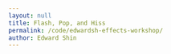 ```yaml
---
layout: null
title: Flash, Pop, and Hiss
permalink: /code/edwardsh-effects-workshop/
author: Edward Shin
---
```



<script deferred type="module">

///
/// 2017-10-25 make your own nightmare day
///
/// Copy this file to your own folder to get started,
/// but this time, leave the import statements alone.
///
import * as T from '../evan-erdos/module.js'
import * as Effects from '../evan-erdos/effects/module.js'
import * as Shaders from '../evan-erdos/shaders/module.js'


///
/// The Factory Pattern + more destructruing fun
///
/// A Factory allows for the precise creation of many objects,
/// to whatever similar specifications they all have.
/// In this case, we're just sending along the simple stuff:
/// everything has a place, everything has a material,
/// they should all have shadows enabled, and so on.
///
/// Something more interesting is evident in the functions below.
/// What do they seem to do?
///
/// They take in the arguments to a constructor and then call it.
/// Who would do a thing like that? Why?
///
/// We would. That's who.
///
/// What this allows us to do is customize inputs.
/// When we create the ground, we just tack on a fourth parameter.
/// Since we passed the input function its arguments,
/// the rest of the function couldn't care less what it does.
/// We'll be using this approach later on, in the renderer.
///
function createShape({
        position = [0,0,0],
        rotation = [0,0,0],
        geometry = [1,1,1],
        material = {color:0xAAAAAA},
        enableShadows = true,
        f = a => new T.MeshStandardMaterial(a),
        g = a => new T.CubeGeometry(...a),
        }={}) {
    let mesh = new T.Mesh(g(geometry),f(material))
        mesh.castShadow = enableShadows
        mesh.receiveShadow = enableShadows
        mesh.position.set(...position)
        mesh.rotation.set(...rotation)
    return mesh
}


// create a ground texture with arguably too many polygons
let ground = createShape({
    position: [0,0,0],
    rotation: [-Math.PI/2,0,0],
    material: { color:0x111111, roughness:0.1 },

    // a fourth argument? how could you!
    geometry: [1e3,1e3,512,512],

    // this works because PlaneGeometry expects 4 arguments
    g: a => new T.PlaneGeometry(...a) })


// sure it's a rock, why not
let rock = createShape({
    position: [-50,0,0],
    geometry: [10,50,10],
    material: { roughness:0.5 }, })

// even bigger!
let boulder = createShape({
    position: [30,0,10],
    geometry: [20,20,15],
    material: { color:0xBBAAAA }, })


///
/// onload: called when the page is loaded by the renderer
///
/// context will be the renderer, but we haven't created it yet.
/// This isn't redundant or out of order, it's flexible design.
/// What if we couldn't load something for the renderer ahead of time?
/// What if we needed to reference it before it existed?
/// All the sounds we import need the renderer's audio listener,
/// the skybox needs to be loaded also, so having context is crucial.
///
/// The other argument, load, is a function which returns a 'Promise'.
/// In this case, given that we're using the 'FancyRenderer',
/// your TA has done something clever to keep the filepaths short.
///
/// You'll have to figure out how you want to structure your project,
/// because unless you structure your files exactly like mine,
/// your importer won't work and you'll cry.
///
async function onload(context, load) {

    ///
    /// well what's all this then?
    /// even though it's just one sound, load returns an array of data.
    /// we get the first (and last) element of the list via destructuring.
    ///
    let [sound] = await load('red-alert.wav')
    let alarm = new T.PositionalAudio(context.listener)
        alarm.setBuffer(sound) // alarm.play()
        context.add(alarm)

    ///
    /// the skybox is crucial, and we'll see how later.
    ///
    let [skybox] = await load('depression-pass.hdr')
        context.setEnvMap(skybox)


    ///
    /// You might say this is too many files.
    /// In the interest of time, we don't really want to load each file,
    /// its more a matter of shoveling as many files as we can at once.
    ///
    let files = [
        'planet-albedo.png', 'planet-normal.jpg', 'planet-physic.png',
        'star-albedo.png', 'noise-blue-blur.png', 'noise-dithering.png', ]

    ///
    /// Again, destructuring comes to the rescue.
    /// Gone are the days of index counting and mysterious properties.
    /// We load the array of textures into this array,
    /// and then destructuring assigns each file to the corresponding name.
    /// This way, we can use them with reckless abandon.
    ///
    let [albedo,normal,physic,lucent,height,opaque] = await load(...files)


    ///
    /// This is an abomination.
    /// There are a lot of properties on some of these materials.
    /// Unpossessed of any better inclinations or instincts,
    /// I assigned textures to properties, sometimes correctly.
    /// For other properties like alphaMap and roughnessMap,
    /// I just used what I had lying around and it seemed to go fine.
    ///
    let material = new T.MeshPhysicalMaterial({
        color:0xBBEEFF, reflectivity:1.5,
        map:albedo, alphaMap:opaque,
        normalMap:normal, normalScale:new T.Vector2(1.0,1.0),
        aoMap:physic, aoMapIntensity:1.0,
        roughnessMap:physic, roughness:1.0,
        metalnessMap:physic, metalness:0.5,
        envMap:skybox, envMapIntensity:1.0,
        emissive:0x000FFF, emissiveMap:lucent, emissiveIntensity:1.5,
        displacementMap:height,
        displacementScale:10, displacementBias:-5,
        clearCoat:0.5, clearCoatRoughness:0.5, })

    ground.material = material
    ground.material.needsUpdate = true


    ///
    /// here's where the skybox comes in
    /// and here's why it's important to load it ASAP.
    ///
    /// For any "Physically Based" material, you need the skybox:
    /// it contributes reflections to everything, even dull plastics.
    /// You could do crazier things with it, assign different ones, etc.
    ///
    let table = new T.Mesh(
        new T.CubeGeometry(29,1,24),
        new T.MeshStandardMaterial({
            color:0xBBEEFF, map:albedo,
            normalMap:normal, normalScale:new T.Vector2(1.0,1.0),
            envMap:skybox, envMapIntensity:1.0,
            aoMap:physic, aoMapIntensity:1.0, }))
        table.position.set(0,4.5,0)
        context.add(table)


    ///
    /// for large trees of objects,
    /// it's important to apply the envMap to all children,
    /// thus importEnv calls traverse on the imported scene.
    ///
    let [lamp] = await load('brass-lantern.gltf')
        context.importEnv(lamp.scene)
        lamp.scene.position.set(0,10,0)
        lamp.scene.scale.set(6, 6, 6)
        context.add(lamp.scene)

    let myMaterial = new T.MeshToonMaterial({})

    let [lamp2] = await load('brass-lantern.gltf')
        context.importEnv(lamp2.scene)
        lamp2.scene.position.set(24, 14, 14)
        lamp2.scene.scale.set(4, 4, 4)
        lamp2.scene.traverse( o => {
            if(o.material != undefined) {
                o.material = myMaterial
            }
        })
        context.add(lamp2.scene)

    let myMaterial2 = new T.MeshPhysicalMaterial({})

    let [lamp3] = await load('brass-lantern.gltf')
        context.importEnv(lamp3.scene)
        lamp3.scene.position.set(-48, 29, -2)
        lamp3.scene.scale.set(4, 4, 4)
        lamp3.scene.traverse( o => {
            if(o.material != undefined) {
                o.material = myMaterial2
            }
        })
        context.add(lamp3.scene)


    let myMaterial3 = new T.MeshStandardMaterial({
        color: 0xFFFFFF,
        emissive: 0xFFAAAA,
        emissiveIntensity: 0.4,
        roughness: 0.0})

    let [lamp4] = await load('brass-lantern.gltf')
        context.importEnv(lamp4.scene)
        lamp4.scene.position.set(-3, -1, 26)
        lamp4.scene.rotation.set(Math.PI / 4, 0, Math.PI / 4)
        lamp4.scene.scale.set(12, 12, 12)
        lamp4.scene.traverse( o => {
            if(o.material != undefined) {
                o.material = myMaterial3
            }
        })
        context.add(lamp4.scene)

}

/// called before rendering the scene
function update(deltaTime=0.01) {
    // torus.position.z = 10*Math.sin(1+dt)*deltaTime
    // torus.rotateY(-2*deltaTime)

}

/// called when clicking on an object
function onclick(object) {
    let material = object.material
    if (material===undefined) return
    material.emissive = 0x111111
    material.emissiveIntensity = 2
    material.needsUpdate = true
}

///
/// create the fancy renderer and pass it all in
///
/// Fool around with the renderer properties.
/// Have fun with it. Create something horrible.
///
window.renderer = new T.Renderer({

    color: 0x5A7F8B,

    ambient: 0x14031B,

    light: 0xFEEBC1,

    ground: 0xF2E9CF,

    position: { x:-7, y:7, z:2 },

    fog: {
        color: 0xFF00FF,
        near: 1e1,
        far: 1e3,
    },

    hdr: {
        exposure: 1.5,
        whitePoint: 1.0,
        // tonemapping: T.NoToneMapping,
        // tonemapping: T.LinearToneMapping,
        // tonemapping: T.ReinhardToneMapping,
        // tonemapping: T.CineonToneMapping,
         tonemapping: T.Uncharted2ToneMapping,
    },

    objects: [
        ground,
        rock,
        boulder,
    ],

    effects: [


        new Effects.FilmPass({
            noise: 0.5,
            scan: 0.6,
            grayscale: 0.7,
        }),

/*
        new Effects.BloomPass({
            power: 1.0,
            kernel: 36,
            sigma: 1,
        }),
*/

        new Effects.DreamPass({
            pow: [2.1, 1.5, 1.6],
            mul: [1.1, 0.8, 1.2],
            add: [0.1, 0.2, 0.2],
            noise: 0.1,
            noir: true,
        }),


        new Effects.GlitchPass(),

        // new Effects.ShaderPass(Shaders.Bleach),
        // new Effects.ShaderPass(Shaders.Sepia),
        // new Effects.ShaderPass(Shaders.Color),
        // new Effects.ShaderPass(Shaders.Technicolor),
        // new Effects.ShaderPass(Shaders.Vignette),

    ],

    onload, update, onclick,

    path: '../evan-erdos/'
})

</script>

